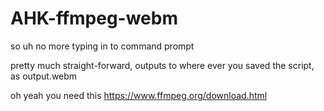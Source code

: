 AHK-ffmpeg-webm
===============

so uh no more typing in to command prompt

pretty much straight-forward, outputs to where ever you saved the script, as output.webm

oh yeah you need this https://www.ffmpeg.org/download.html
